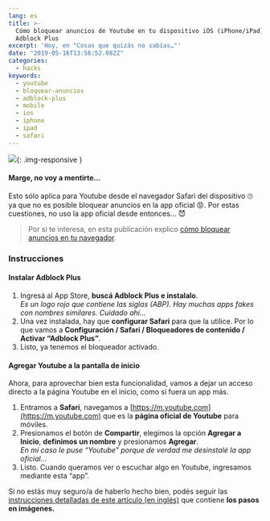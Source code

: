 ```yaml
---
lang: es
title: >-
  Cómo bloquear anuncios de Youtube en tu dispositivo iOS (iPhone/iPad) con
  Adblock Plus
excerpt: 'Hoy, en "Cosas que quizás no sabías…"'
date: "2019-05-16T13:56:52.082Z"
categories:
  - hacks
keywords:
  - youtube
  - bloquear-anuncios
  - adblock-plus
  - mobile
  - ios
  - iphone
  - ipad
  - safari
---
```


![](img/0__NA8A__QSl__gfS9Xk2.gif){: .img-responsive }

#### **Marge, no voy a mentirte…**

Esto sólo aplica para Youtube desde el navegador Safari del dispositivo 🙄 ya que no es posible bloquear anuncios en la app oficial 😡. Por estas cuestiones, no uso la app oficial desde entonces… 😈

> Por si te interesa, en esta publicación explico [cómo bloquear anuncios en tu navegador](https://medium.com/@nahuelhds/c%C3%B3mo-bloquear-anuncios-de-youtube-con-adblock-plus-en-cualquier-navegador-b8d7ac3a5dc3).

### Instrucciones

#### Instalar Adblock Plus

1.  Ingresá al App Store, **buscá Adblock Plus e instalalo**.  
    _Es un logo rojo que contiene las siglas (ABP). Hay muchas apps fakes con nombres similares. Cuidado ahí…_
2.  Una vez instalada, hay que **configurar Safari** para que la utilice. Por lo que vamos a **Configuración / Safari / Bloqueadores de contenido / Activar “Adblock Plus”**.
3.  Listo, ya tenemos el bloqueador activado.

#### Agregar Youtube a la pantalla de inicio

Ahora, para aprovechar bien esta funcionalidad, vamos a dejar un acceso directo a la página Youtube en el inicio, como si fuera un app más.

1.  Entramos a **Safari**, navegamos a [https://m.youtube.com](https://m.youtube.com) que es la **página oficial de Youtube** para móviles.
2.  Presionamos el botón de **Compartir**, elegimos la opción **Agregar a Inicio**, **definimos un nombre** y presionamos **Agregar**.  
    _En mi caso le puse “Youtube” porque de verdad me desinstalé la app oficial…_
3.  Listo. Cuando queramos ver o escuchar algo en Youtube, ingresamos mediante esta “app”.

Si no estás muy seguro/a de haberlo hecho bien, podés seguir las [instrucciones detalladas de este artículo (en inglés)](https://www.wikihow.com/Turn-Off-Ads-on-YouTube#On_iPhone_sub) que contiene **los pasos en imágenes.**
